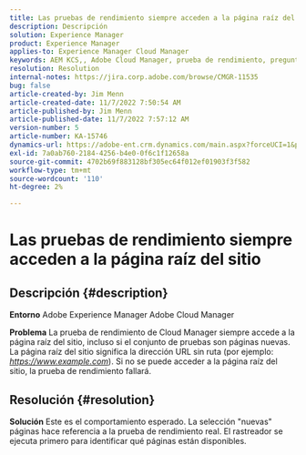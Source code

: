 ```yaml
---
title: Las pruebas de rendimiento siempre acceden a la página raíz del sitio
description: Descripción
solution: Experience Manager
product: Experience Manager
applies-to: Experience Manager Cloud Manager
keywords: AEM KCS,, Adobe Cloud Manager, prueba de rendimiento, preguntas frecuentes, Adobe Experience Manager, página raíz
resolution: Resolution
internal-notes: https://jira.corp.adobe.com/browse/CMGR-11535
bug: false
article-created-by: Jim Menn
article-created-date: 11/7/2022 7:50:54 AM
article-published-by: Jim Menn
article-published-date: 11/7/2022 7:57:12 AM
version-number: 5
article-number: KA-15746
dynamics-url: https://adobe-ent.crm.dynamics.com/main.aspx?forceUCI=1&pagetype=entityrecord&etn=knowledgearticle&id=f6cd19e2-705e-ed11-9561-6045bd0065f9
exl-id: 7a0ab760-2184-4256-b4e0-0f6c1f12658a
source-git-commit: 4702b69f883128bf305ec64f012ef01903f3f582
workflow-type: tm+mt
source-wordcount: '110'
ht-degree: 2%

---
```


# Las pruebas de rendimiento siempre acceden a la página raíz del sitio

## Descripción {#description}


<b>Entorno</b>
Adobe Experience Manager Adobe Cloud Manager

<b>Problema</b>
La prueba de rendimiento de Cloud Manager siempre accede a la página raíz del sitio, incluso si el conjunto de pruebas son páginas nuevas.
La página raíz del sitio significa la dirección URL sin ruta (por ejemplo: *https://www.example.com*).
Si no se puede acceder a la página raíz del sitio, la prueba de rendimiento fallará.


## Resolución {#resolution}


<b>Solución</b>
Este es el comportamiento esperado.
La selección &quot;nuevas&quot; páginas hace referencia a la prueba de rendimiento real.
El rastreador se ejecuta primero para identificar qué páginas están disponibles.
